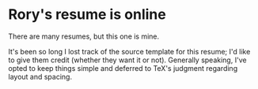 # Rory's resume is online

There are many resumes, but this one is mine.

It's been so long I lost track of the source template for this
resume; I'd like to give them credit (whether they want it or not).
Generally speaking, I've opted to keep things simple and deferred to TeX's judgment regarding layout and spacing.
